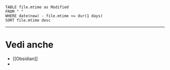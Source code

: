 ```dataview  
TABLE file.mtime as Modified  
FROM " "  
WHERE date(now) - file.mtime <= dur(1 days)  
SORT file.mtime desc  
```




---
# Vedi anche
- [[Obsidian]]
- 
